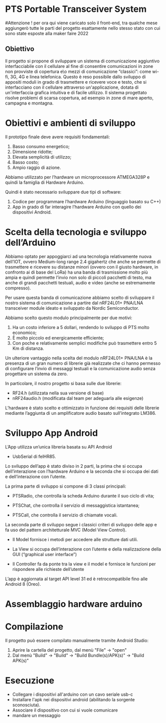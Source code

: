 # PTS Portable Transceiver System
#Attenzione ! per ora qui viene caricato solo il front-end, tra qualche mese aggiungerò tutte le parti del progetto esattamente nello stesso stato con cui sono state esposte alla maker faire 2022
## Obiettivo
ll progetto si propone di sviluppare un sistema di comunicazione aggiuntivo interfacciabile con il cellulare al fine di consentire comunicazioni in zone non provviste di copertura e\o mezzi di comunicazione “classici”: come wi-fi, 3G, 4G e linea telefonica.
Questo è reso possibile dallo sviluppo di appositi moduli in grado di trasmettere e ricevere voce e testo, che si interfacciano con il cellulare attraverso un'applicazione, dotata di un'interfaccia grafica intuitiva e di facile utilizzo.
Il sistema progettato risolve problemi di scarsa copertura, ad esempio in zone di mare aperto, campagna e montagna.
# Obiettivi e ambienti di sviluppo
Il prototipo finale deve avere requisiti fondamentali:
1) Basso consumo energetico;
2) Dimensione ridotte;
3) Elevata semplicità di utilizzo;
4) Basso costo;
5) Ampio raggio di azione.

Abbiamo utilizzato per l’hardware un microprocessore ATMEGA328P e quindi la famiglia di Hardware Arduino.

Quindi è stato necessario sviluppare due tipi di software:
1. Codice per programmare l’hardware Arduino (linguaggio basato su C++)
2. App in grado di far interagire l’hardware Arduino con quello dei dispositivi Android.

# Scelta della tecnologia e sviluppo dell’Arduino
Abbiamo optato per appoggiarci ad una tecnologia relativamente nuova dell’IOT, ovvero Medium-long range 2.4 gigahertz che anche se permette di trasmettere e ricevere su distanze minori (ovvero con il giusto hardware, in confronto ai di base del LoRa) ha una banda di trasmissione molto più ampia e quindi permette l’invio non solo di piccoli pacchetti di testo, ma anche di grandi pacchetti testuali, audio e video (anche se estremamente compresso).

Per usare questa banda di comunicazione abbiamo scelto di sviluppare il nostro sistema di comunicazione a partire dal nRF24L01+ PNA/LNA transceiver module ideato e sviluppato da Nordic Semiconductor.

Abbiamo scelto questo modulo principalmente per due motivi:

1) Ha un costo inferiore a 5 dollari, rendendo lo sviluppo di PTS molto economico;
2) È molto piccolo ed energicamente efficiente;
3) Con poche e relativamente semplici modifiche può trasmettere entro 5 Km di distanza.

Un ulteriore vantaggio nella scelta del modulo nRF24L01+ PNA/LNA è la presenza di un gran numero di librerie già realizzate che ci hanno permesso di configurare l’invio di messaggi testuali e la comunicazione audio senza progettare un sistema da zero.

In particolare, il nostro progetto si basa sulle due librerie:

- RF24.h (utilizzata nella sua versione di base)
- nRF24audio.h (modificata dal team per adeguarla alle esigenze)

L’hardware è stato scelto e ottimizzato in funzione dei requisiti delle librerie mediante l’aggiunta di un amplificatore audio basato sull’integrato LM386.

# Sviluppo App Android

L’App utilizza un’unica libreria basata su API Android

- UsbSerial di felHR85.

Lo sviluppo dell’app è stato diviso in 2 parti, la prima che si occupa dell’interazione con l’hardware Arduino e la seconda che si occupa dei dati e dell’interazione con l’utente.

La prima parte di sviluppo si compone di 3 classi principali:

- PTSRadio, che controlla la scheda Arduino durante il suo ciclo di vita;

- PTSChat, che controlla il servizio di messaggistica istantanea;

- PTSCall, che controlla il servizio di chiamate vocali.

La seconda parte di sviluppo segue i classici criteri di sviluppo delle app e fa uso del pattern architetturale MVC (Model View Control).

- Il Model fornisce i metodi per accedere alle strutture dati utili.

- La View si occupa dell’interazione con l’utente e della realizzazione della GUI (“graphical user interface”)

- Il Controller fa da ponte tra la view e il model e fornisce le funzioni per rispondere alle richieste dell’utente

L’app è aggiornata al target API level 31 ed è retrocompatibile fino alle Android 8 (Oreo).

# Assemblaggio hardware arduino

# Compilazione
Il progetto può essere compilato manualmente tramite Android Studio:
1. Aprire la cartella del progetto, dal menù "File" -> "open"
2. Dal menù "Build" -> "Build" -> "Build Bundle(s)/APK(s)" -> "Build APK(s)"
# Esecuzione
- Collegare i dispositivi all'arduino con un cavo seriale usb-c
- Installare l'apk nei dispositivi android (abilitando la sorgente sconosciuta).
- Associare il dispositivo con cui si vuole comunicare
- mandare un messaggio
